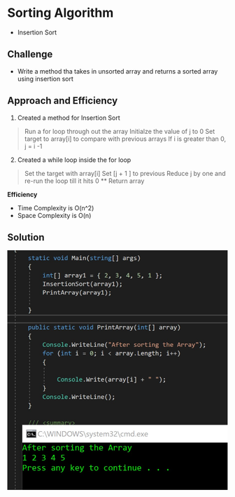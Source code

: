 # Sorting Algorithm
* Insertion Sort

## Challenge
* Write a method tha takes in unsorted array and returns a sorted array using insertion sort

## Approach and Efficiency
1. Created a method for Insertion Sort
> Run a for loop through out the array
> Initialze the value of j to 0
> Set target to array[i] to compare with previous arrays
> If i is greater than 0, j = i -1
2. Created a while loop inside the for loop
> Set the target with array[i]
> Set [j + 1 ] to previous
> Reduce j by one and re-run the loop till it hits 0
** Return array

**Efficiency**
- Time Complexity is O(n^2)
- Space Complexity is O(n)


## Solution 
![Shuffle](/Assets/InsertionSort1.jpg)